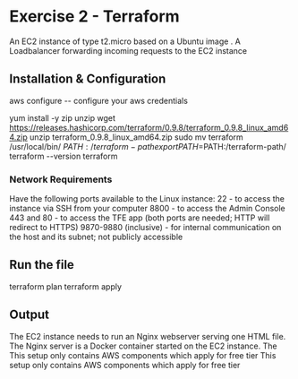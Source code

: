 # Exercise 2 - Terraform

An EC2 instance of type t2.micro based on a Ubuntu image .
A Loadbalancer forwarding incoming requests to the EC2 instance

## Installation & Configuration

aws configure -- configure your aws credentials 

yum install -y zip unzip
wget https://releases.hashicorp.com/terraform/0.9.8/terraform_0.9.8_linux_amd64.zip
unzip terraform_0.9.8_linux_amd64.zip
sudo mv terraform /usr/local/bin/
$PATH:/terraform-path
export PATH=$PATH:/terraform-path/
terraform --version
terraform

### Network Requirements

Have the following ports available to the Linux instance:
22 - to access the instance via SSH from your computer
8800 - to access the Admin Console
443 and 80 - to access the TFE app (both ports are needed; HTTP will redirect to HTTPS)
9870-9880 (inclusive) - for internal communication on the host and its subnet; not publicly accessible

## Run the file

terraform plan
terraform apply

## Output

The EC2 instance needs to run an Nginx webserver serving one HTML file.
The Nginx server is a Docker container started on the EC2
instance.
The This setup only contains AWS components which apply for free tier
This setup only contains AWS components which apply for free tier

